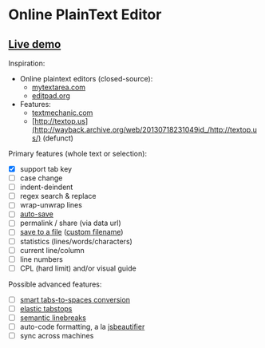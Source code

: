 # Online PlainText Editor

## [Live demo](http://waldyrious.github.io/online-text-editor)

Inspiration:
* Online plaintext editors (closed-source):
    * [mytextarea.com](http://mytextarea.com)
    * [editpad.org](http://editpad.org)
* Features:
    * [textmechanic.com](http://textmechanic.com)
    * [http://textop.us](http://wayback.archive.org/web/20130718231049id_/http://textop.us/) (defunct)

Primary features (whole text or selection):
- [x] support tab key
- [ ] case change
- [ ] indent-deindent
- [ ] regex search & replace
- [ ] wrap-unwrap lines
- [ ] [auto-save](https://github.com/samyk/evercookie)
- [ ] permalink / share (via data url)
- [ ] [save to a file](http://pastebin.com/U8658H5c) ([custom filename](http://stackoverflow.com/q/283956/266309))
- [ ] statistics (lines/words/characters)
- [ ] current line/column
- [ ] line numbers
- [ ] CPL (hard limit) and/or visual guide

Possible advanced features:
- [ ] [smart tabs-to-spaces conversion](http://stackoverflow.com/a/2479925/266309)
- [ ] [elastic tabstops](http://nickgravgaard.com/elastictabstops/)
- [ ] [semantic linebreaks](http://rhodesmill.org/brandon/2012/one-sentence-per-line/)
- [ ] auto-code formatting, a la [jsbeautifier](http://jsbeautifier.org)
- [ ] sync across machines
